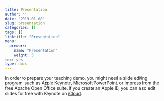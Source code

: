```yaml
---
title: Presentation
author: ''
date: "2019-01-08"
slug: presentation
categories: []
tags: []
linktitle: "Presentation"
menu:
  prework:
    name: "Presentation"
    weight: 5
toc: yes
type: docs
---
```


In order to prepare your teaching demo, you might need a slide editing program, such as Apple Keynote, Microsoft PowerPoint, or Impress from the free Apache Open Office suite. If you create an Apple ID, you can also edit slides for free with Keynote on [iCloud](www.icloud.com).

